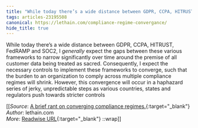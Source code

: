 ```yaml
---
title: "While today there’s a wide distance between GDPR, CCPA, HITRUST, ..."
tags: articles-23195508
canonical: https://lethain.com/compliance-regime-convergance/
hide_title: true
---
```


While today there’s a wide distance between GDPR, CCPA, HITRUST, FedRAMP and SOC2, I *generally* expect the gaps between these various frameworks to narrow significantly over time around the premise of all customer data being treated as sacred. Consequently, I expect the necessary controls to implement these frameworks to converge, such that the burden to an organization to comply across multiple compliance regimes will shrink. However, this convergence will occur in a haphazard series of jerky, unpredictable steps as various countries, states and regulators push towards stricter controls


[[_Source_: [A brief rant on converging compliance regimes.](https://lethain.com/compliance-regime-convergance/){:target="_blank"}<br>
_Author_: lethain.com<br>
_More_: [Readwise URL](https://readwise.io/open/454836582){:target="_blank"}
::wrap]]